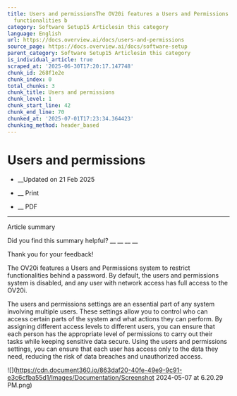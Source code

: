 ```yaml
---
title: Users and permissionsThe OV20i features a Users and Permissions system to restrict
  functionalities b
category: Software Setup15 Articlesin this category
language: English
url: https://docs.overview.ai/docs/users-and-permissions
source_page: https://docs.overview.ai/docs/software-setup
parent_category: Software Setup15 Articlesin this category
is_individual_article: true
scraped_at: '2025-06-30T17:20:17.147748'
chunk_id: 268f1e2e
chunk_index: 0
total_chunks: 3
chunk_title: Users and permissions
chunk_level: 1
chunk_start_line: 42
chunk_end_line: 70
chunked_at: '2025-07-01T17:23:34.364423'
chunking_method: header_based
---
```


# Users and permissions

  *  __Updated on 21 Feb 2025



  *  __ Print

  * __ PDF




* * *

Article summary

Did you find this summary helpful?  __ __ __ __

Thank you for your feedback\!

The OV20i features a Users and Permissions system to restrict functionalities behind a password. By default, the users and permissions system is disabled, and any user with network access has full access to the OV20i.

The users and permissions settings are an essential part of any system involving multiple users. These settings allow you to control who can access certain parts of the system and what actions they can perform. By assigning different access levels to different users, you can ensure that each person has the appropriate level of permissions to carry out their tasks while keeping sensitive data secure. Using the users and permissions settings, you can ensure that each user has access only to the data they need, reducing the risk of data breaches and unauthorized access.

  
![](https://cdn.document360.io/863daf20-40fe-49e9-9c91-e3c6cfba55d1/Images/Documentation/Screenshot 2024-05-07 at 6.20.29 PM.png)
